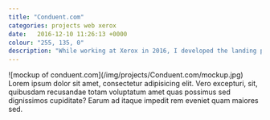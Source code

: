 ```yaml
---
title: "Conduent.com"
categories: projects web xerox
date:   2016-12-10 11:26:13 +0000
colour: "255, 135, 0"
description: "While working at Xerox in 2016, I developed the landing page for the fortune 500 company Conduent."
---
```

<div class="full center" markdown="1">
![mockup of conduent.com](/img/projects/Conduent.com/mockup.jpg)
</div>
Lorem ipsum dolor sit amet, consectetur adipisicing elit. Vero excepturi, sit, quibusdam recusandae totam voluptatum amet quas possimus sed dignissimos cupiditate? Earum ad itaque impedit rem eveniet quam maiores sed.
